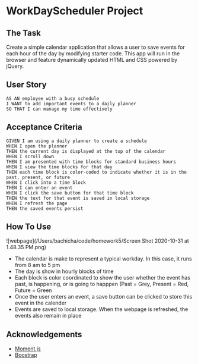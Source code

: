 # WorkDayScheduler Project


## The Task

Create a simple calendar application that allows a user to save events for each hour of the day by modifying starter code. This app will run in the browser and feature dynamically updated HTML and CSS powered by jQuery.


## User Story

```
AS AN employee with a busy schedule
I WANT to add important events to a daily planner
SO THAT I can manage my time effectively
```


## Acceptance Criteria

```
GIVEN I am using a daily planner to create a schedule
WHEN I open the planner
THEN the current day is displayed at the top of the calendar
WHEN I scroll down
THEN I am presented with time blocks for standard business hours
WHEN I view the time blocks for that day
THEN each time block is color-coded to indicate whether it is in the past, present, or future
WHEN I click into a time block
THEN I can enter an event
WHEN I click the save button for that time block
THEN the text for that event is saved in local storage
WHEN I refresh the page
THEN the saved events persist
```

## How To Use

![webpage](/Users/bachicha/code/homework5/Screen Shot 2020-10-31 at 1.48.35 PM.png)

<ul>
    <li>The calendar is make to represent a typical workday. In this case, it runs from 8 am to 5 pm</li>
    <li>The day is show in hourly blocks of time</li>
    <li>Each block is color coordinated to show the user whether the event has past, is happening, or is going to happpen (Past = Grey, Present = Red, Future = Green</li>
    <li>Once the user enters an event, a save button can be clicked to store this event in the calender</li>
    <li>Events are saved to local storage. When the webpage is refreshed, the events also remain in place</li>
</ul>


## Acknowledgements

<ul>
    <li><a href = "https://momentjs.com/" rel="momentjs">Moment.js</a></li>
    <li><a href = "https://getboostrap.com/" rel="boostrap">Boostrap</a></li>
</ul>
